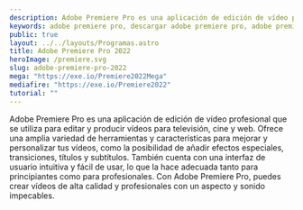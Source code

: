 ```yaml
---
description: Adobe Premiere Pro es una aplicación de edición de vídeo profesional que se utiliza para editar y producir vídeos para televisión, cine y web.
keywords: adobe premiere pro, descargar adobe premiere pro, adobe premiere pro gratis, adobe premiere pro para descargar, descargar adobe premiere pro en español, adobe premiere pro español, adobe premiere pro descarga, descargar adobe premiere pro gratis, adobe premiere pro para windows, adobe premiere pro para mac, adobe premiere pro para linux, software de edición de vídeo, aplicación de edición de vídeo, herramientas de edición de vídeo, adobe premiere pro descargar gratis, descargar adobe premiere pro full, adobe premiere pro full, adobe premiere pro full gratis
public: true
layout: ../../layouts/Programas.astro
title: Adobe Premiere Pro 2022
heroImage: /premiere.svg
slug: adobe-premiere-pro-2022
mega: "https://exe.io/Premiere2022Mega"
mediafire: "https://exe.io/Premiere2022"
tutorial: ""
---
```


Adobe Premiere Pro es una aplicación de edición de vídeo profesional que se utiliza para editar y producir vídeos para televisión, cine y web. Ofrece una amplia variedad de herramientas y características para mejorar y personalizar tus vídeos, como la posibilidad de añadir efectos especiales, transiciones, títulos y subtítulos. También cuenta con una interfaz de usuario intuitiva y fácil de usar, lo que la hace adecuada tanto para principiantes como para profesionales. Con Adobe Premiere Pro, puedes crear vídeos de alta calidad y profesionales con un aspecto y sonido impecables.

